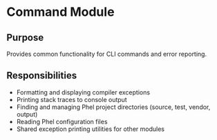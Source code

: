 # Command Module

## Purpose
Provides common functionality for CLI commands and error reporting.

## Responsibilities
- Formatting and displaying compiler exceptions
- Printing stack traces to console output
- Finding and managing Phel project directories (source, test, vendor, output)
- Reading Phel configuration files
- Shared exception printing utilities for other modules
